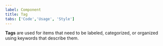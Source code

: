 ```yaml
---
label: Component
title: Tag
tabs: ['Code','Usage', 'Style']
---
```


<page-intro>**Tags** are used for items that need to be labeled, categorized, or organized using keywords that describe them.</page-intro>

<component 
    name="Tag"
    component="tag" 
    variation="tag"
    codepen="GOWdob"
    hasReactVersion="true"
    >
</component>
<component-docs component="tag"></component-docs>